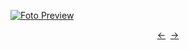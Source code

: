 [![Foto Preview](preview/n171.avif)](https://20essentials.github.io/project-000-171)

<div align="center" style="display: flex; justify-content: center;">
  <a  href="https://github.com/20essentials/project-000-170" target="_blank">&#8592;</a>
  &nbsp;&nbsp;
  <a  href="https://github.com/20essentials/project-000-172" target="_blank">&#8594;</a>
</div>
